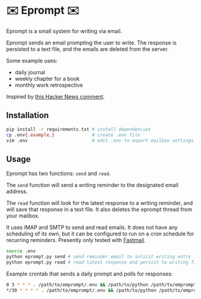 
✉️ Eprompt ✉️
===========

Eprompt is a small system for writing via email.

Eprompt sends an email prompting the user to write. The response is persisted to a text file, and the emails are deleted from the server.

Some example uses:

- daily journal
- weekly chapter for a book
- monthly work retrospective

Inspired by [this Hacker News comment](https://news.ycombinator.com/item?id=28896170).

Installation
------------

``` sh
pip install -r requirements.txt # install dependencies
cp .env{.example,}              # create .env file
vim .env                        # edit .env to export mailbox settings and other config
```

Usage
-----

Eprompt has two functions: `send` and `read`.

The `send` function will send a writing reminder to the designated email address.

The `read` function will look for the latest response to a writing reminder, and will save that response in a text file. It also deletes the eprompt thread from your mailbox.

It uses IMAP and SMTP to send and read emails. It does not have any scheduling of its own, but it can be configured to run on a cron schedule for recurring reminders. Presently only tested with [Fastmail](https://www.fastmail.com).

```sh
source .env
python eprompt.py send # send reminder email to solicit writing entry
python eprompt.py read # read latest response and persist to writing file
```

Example crontab that sends a daily prompt and polls for responses:

``` sh
0 3 * * * . /path/to/emprompt/.env && /path/to/python /path/to/emprompt/eprompt.py send
*/30 * * * * . /path/to/emprompt/.env && /path/to/python /path/to/emprompt/eprompt.py read
```
